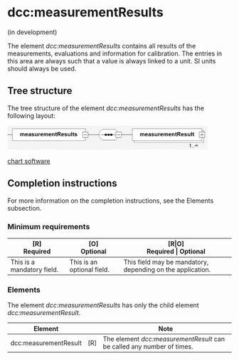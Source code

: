 # dcc:measurementResults

(in development)

The element *dcc:measurementResults* contains all results of the measurements, evaluations and information for calibration. The entries in this area are always such that a value is always linked to a unit. SI units should always be used.  

## Tree structure

The tree structure of the element *dcc:measurementResults* has the following layout:

<img src="../../images/measurementResults.png" alt="measurementResults" width="450" />

[chart software](../XSD_diagramviewer.md)

## Completion instructions

For more information on the completion instructions, see the Elements subsection.

### Minimum requirements

|[R] <br> Required|[O] <br> Optional|[R\|O]<br>Required \| Optional|
|-|-|-|
|This is a mandatory field. | This is an optional field.|This field may be mandatory, depending on the application.|


### Elements

The element *dcc:measurementResults* has only the child element *dcc:measurementResult*.

| Element|| Note  |
|---|:-:|-----|
| dcc:measurementResult|[R]  | The element *dcc:measurementResult* can be called any number of times. |
